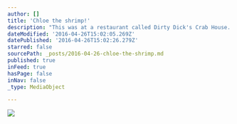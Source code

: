 ```yaml
---
author: []
title: 'Chloe the shrimp!'
description: "This was at a restaurant called Dirty Dick's Crab House. "
dateModified: '2016-04-26T15:02:05.269Z'
datePublished: '2016-04-26T15:02:26.279Z'
starred: false
sourcePath: _posts/2016-04-26-chloe-the-shrimp.md
published: true
inFeed: true
hasPage: false
inNav: false
_type: MediaObject

---
```

![](https://the-grid-user-content.s3-us-west-2.amazonaws.com/e4d0529b-2ff5-43d8-a23a-d841b113b677.jpg)